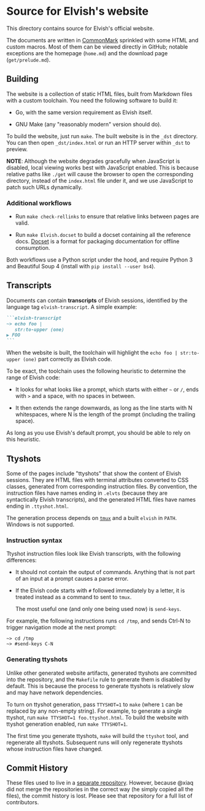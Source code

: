 # Source for Elvish's website

This directory contains source for Elvish's official website.

The documents are written in [CommonMark](https://commonmark.org) sprinkled with
some HTML and custom macros. Most of them can be viewed directly in GitHub;
notable exceptions are the homepage (`home.md`) and the download page
(`get/prelude.md`).

## Building

The website is a collection of static HTML files, built from Markdown files with
a custom toolchain. You need the following software to build it:

-   Go, with the same version requirement as Elvish itself.

-   GNU Make (any "reasonably modern" version should do).

To build the website, just run `make`. The built website is in the `_dst`
directory. You can then open `_dst/index.html` or run an HTTP server within
`_dst` to preview.

**NOTE**: Although the website degrades gracefully when JavaScript is disabled,
local viewing works best with JavaScript enabled. This is because relative paths
like `./get` will cause the browser to open the corresponding directory, instead
of the `index.html` file under it, and we use JavaScript to patch such URLs
dynamically.

### Additional workflows

-   Run `make check-rellinks` to ensure that relative links between pages are
    valid.

-   Run `make Elvish.docset` to build a docset containing all the reference
    docs. [Docset](https://kapeli.com/docsets) is a format for packaging
    documentation for offline consumption.

Both workflows use a Python script under the hood, and require Python 3 and
Beautiful Soup 4 (install with `pip install --user bs4`).

## Transcripts

Documents can contain **transcripts** of Elvish sessions, identified by the
language tag `elvish-transcript`. A simple example:

````markdown
```elvish-transcript
~> echo foo |
   str:to-upper (one)
▶ FOO
```
````

When the website is built, the toolchain will highlight the
`echo foo | str:to-upper (one)` part correctly as Elvish code.

To be exact, the toolchain uses the following heuristic to determine the range
of Elvish code:

-   It looks for what looks like a prompt, which starts with either `~` or `/`,
    ends with `>` and a space, with no spaces in between.

-   It then extends the range downwards, as long as the line starts with N
    whitespaces, where N is the length of the prompt (including the trailing
    space).

As long as you use Elvish's default prompt, you should be able to rely on this
heuristic.

## Ttyshots

Some of the pages include "ttyshots" that show the content of Elvish sessions.
They are HTML files with terminal attributes converted to CSS classes, generated
from corresponding instruction files. By convention, the instruction files have
names ending in `.elvts` (because they are syntactically Elvish transcripts),
and the generated HTML files have names ending in `.ttyshot.html`.

The generation process depends on [`tmux`](https://github.com/tmux/tmux) and a
built `elvish` in `PATH`. Windows is not supported.

### Instruction syntax

Ttyshot instruction files look like Elvish transcripts, with the following
differences:

-   It should not contain the output of commands. Anything that is not part of
    an input at a prompt causes a parse error.

-   If the Elvish code starts with `#` followed immediately by a letter, it is
    treated instead as a command to sent to `tmux`.

    The most useful one (and only one being used now) is `send-keys`.

For example, the following instructions runs `cd /tmp`, and sends Ctrl-N to
trigger navigation mode at the next prompt:

```elvish-transcript
~> cd /tmp
~> #send-keys C-N
```

### Generating ttyshots

Unlike other generated website artifacts, generated ttyshots are committed into
the repository, and the `Makefile` rule to generate them is disabled by default.
This is because the process to generate ttyshots is relatively slow and may have
network dependencies.

To turn on ttyshot generation, pass `TTYSHOT=1` to `make` (where `1` can be
replaced by any non-empty string). For example, to generate a single ttyshot,
run `make TTYSHOT=1 foo.ttyshot.html`. To build the website with ttyshot
generation enabled, run `make TTYSHOT=1`.

The first time you generate ttyshots, `make` will build the `ttyshot` tool, and
regenerate all ttyshots. Subsequent runs will only regenerate ttyshots whose
instruction files have changed.

## Commit History

These files used to live in a
[separate repository](https://github.com/elves/elvish.io). However, because
@xiaq did not merge the repositories in the correct way (he simply copied all
the files), the commit history is lost. Please see that repository for a full
list of contributors.
